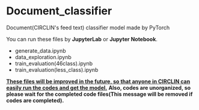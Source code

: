 # Document_classifier
Document(CIRCLIN's feed text) classifier model made by PyTorch

You can run these files by __JupyterLab__ or __Jupyter Notebook__.
- generate_data.ipynb
- data_exploration.ipynb
- train_evaluation(46class).ipynb
- train_evaluation(less_class).ipynb

__<u>These files will be improved in the future, so that anyone in CIRCLIN can easily run the codes and get the model.</u>__
__Also, codes are unorganized, so please wait for the completed code files(This message will be removed if codes are completed).__ 